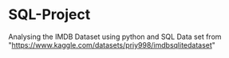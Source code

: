 # SQL-Project
Analysing the IMDB Dataset using python and SQL
Data set from "https://www.kaggle.com/datasets/priy998/imdbsqlitedataset" 
